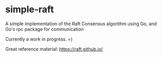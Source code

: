 # simple-raft
A simple implementation of the Raft Consensus algorithm using Go, and Go's rpc package for communication

Currently a work in progress. =)

Great reference material:
https://raft.github.io/
